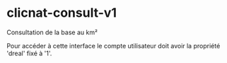 clicnat-consult-v1
==================

Consultation de la base au km²

Pour accéder à cette interface le compte utilisateur doit avoir la propriété 'dreal' fixé à '1'.
